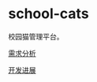 # school-cats
校园猫管理平台。

[需求分析](docs/requirements.md)

[开发进展](https://www.notion.so/chiro-blog/school-cats-6a177a7af0574bd998e02290e35ad808)


